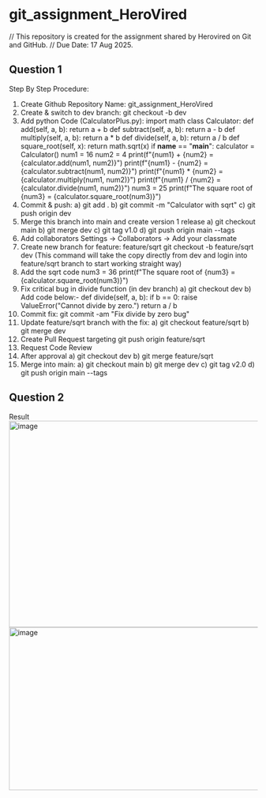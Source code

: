 # git_assignment_HeroVired

// This repository is created for the assignment shared by Herovired on Git and GitHub.
// Due Date: 17 Aug 2025.
## Question 1
Step By Step Procedure:
1) Create Github Repository
   Name: git_assignment_HeroVired
2) Create & switch to dev branch:
   git checkout -b dev
3) Add python Code (CalculatorPlus.py):
  import math
  class Calculator:
      def add(self, a, b):
          return a + b
      def subtract(self, a, b):
          return a - b
      def multiply(self, a, b):
          return a * b
      def divide(self, a, b):
          return a / b
       def square_root(self, x):
          return math.sqrt(x)
  if __name__ == "__main__":
      calculator = Calculator()
      num1 = 16
      num2 = 4
      print(f"{num1} + {num2} = {calculator.add(num1, num2)}")
      print(f"{num1} - {num2} = {calculator.subtract(num1, num2)}")
      print(f"{num1} * {num2} = {calculator.multiply(num1, num2)}")
      print(f"{num1} / {num2} = {calculator.divide(num1, num2)}")
      num3 = 25
      print(f"The square root of {num3} = {calculator.square_root(num3)}")
4) Commit & push:
   a) git add .
   b) git commit -m "Calculator with sqrt"
   c) git push origin dev
5) Merge this branch into main and create version 1 release
   a) git checkout main
   b) git merge dev
   c) git tag v1.0
   d) git push origin main --tags
6) Add collaborators
   Settings → Collaborators → Add your classmate
7) Create new branch for feature: feature/sqrt
   git checkout -b feature/sqrt dev (This command will take the copy directly from dev and login into feature/sqrt branch to start working straight way)
8) Add the sqrt code
   num3 = 36
   print(f"The square root of {num3} = {calculator.square_root(num3)}")
9) Fix critical bug in divide function (in dev branch)
   a) git checkout dev
   b) Add code below:-
     def divide(self, a, b):
      if b == 0:
          raise ValueError("Cannot divide by zero.")
      return a / b
10) Commit fix:
    git commit -am "Fix divide by zero bug"
11) Update feature/sqrt branch with the fix:
    a) git checkout feature/sqrt
    b) git merge dev
12) Create Pull Request targeting
    git push origin feature/sqrt
13) Request Code Review
14) After approval
    a) git checkout dev
    b) git merge feature/sqrt
15) Merge into main:
    a) git checkout main
    b) git merge dev
    c) git tag v2.0
    d) git push origin main --tags
## Question 2
Result
<img width="1061" height="418" alt="image" src="https://github.com/user-attachments/assets/7001d5d7-619f-47ab-b8cd-eacd59141069" />
<img width="1061" height="330" alt="image" src="https://github.com/user-attachments/assets/8dae1e26-9fb5-4a30-b615-eee1ab8b7a0e" />


